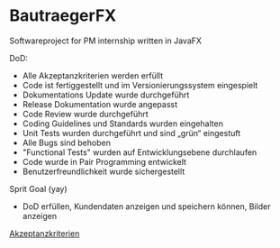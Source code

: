 # BautraegerFX
Softwareproject for PM internship written in JavaFX

DoD:
* Alle Akzeptanzkriterien werden erfüllt
* Code ist fertiggestellt und im Versionierungssystem eingespielt
* Dokumentations Update wurde durchgeführt
* Release Dokumentation wurde angepasst
* Code Review wurde durchgeführt
* Coding Guidelines und Standards wurden eingehalten
* Unit Tests wurden durchgeführt und sind „grün“ eingestuft
* Alle Bugs sind behoben
* "Functional Tests" wurden auf Entwicklungsebene durchlaufen
* Code wurde in Pair Programming entwickelt
* Benutzerfreundlichkeit wurde sichergestellt

Sprit Goal (yay)
* DoD erfüllen, Kundendaten anzeigen und speichern können, Bilder anzeigen

[Akzeptanzkriterien](https://github.com/Shiiboun/BautraegerFX/wiki/Akzeptanzkriterien)
